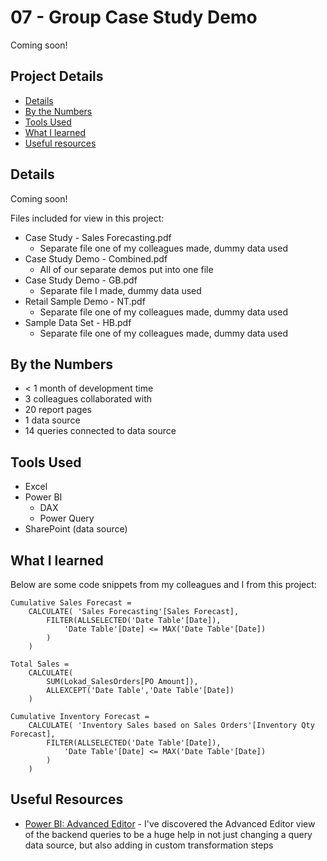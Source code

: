 # 07 - Group Case Study Demo

Coming soon!

## Project Details
- [Details](#details)
- [By the Numbers](#by-the-numbers)
- [Tools Used](#tools-used)
- [What I learned](#what-i-learned)
- [Useful resources](#useful-resources)

## Details

Coming soon!

Files included for view in this project:
- Case Study - Sales Forecasting.pdf
  - Separate file one of my colleagues made, dummy data used
- Case Study Demo - Combined.pdf
  - All of our separate demos put into one file
- Case Study Demo - GB.pdf
  - Separate file I made, dummy data used
- Retail Sample Demo - NT.pdf
  - Separate file one of my colleagues made, dummy data used
- Sample Data Set - HB.pdf
  - Separate file one of my colleagues made, dummy data used

## By the Numbers

- < 1 month of development time
- 3 colleagues collaborated with
- 20 report pages
- 1 data source
- 14 queries connected to data source

## Tools Used

- Excel
- Power BI
  - DAX
  - Power Query
- SharePoint (data source)

## What I learned

Below are some code snippets from my colleagues and I from this project:

```DAX
Cumulative Sales Forecast = 
    CALCULATE( 'Sales Forecasting'[Sales Forecast], 
        FILTER(ALLSELECTED('Date Table'[Date]),
            'Date Table'[Date] <= MAX('Date Table'[Date])
        )
    )
```

```DAX
Total Sales = 
    CALCULATE(
        SUM(Lokad_SalesOrders[PO Amount]),
        ALLEXCEPT('Date Table','Date Table'[Date])
    )
```

```DAX
Cumulative Inventory Forecast = 
    CALCULATE( 'Inventory Sales based on Sales Orders'[Inventory Qty Forecast], 
        FILTER(ALLSELECTED('Date Table'[Date]),
            'Date Table'[Date] <= MAX('Date Table'[Date])
        )
    )
```

## Useful Resources

- [Power BI: Advanced Editor](https://www.myonlinetraininghub.com/tips-for-using-the-power-query-advanced-editor) - I've discovered the Advanced Editor view of the backend queries to be a huge help in not just changing a query data source, but also adding in custom transformation steps 